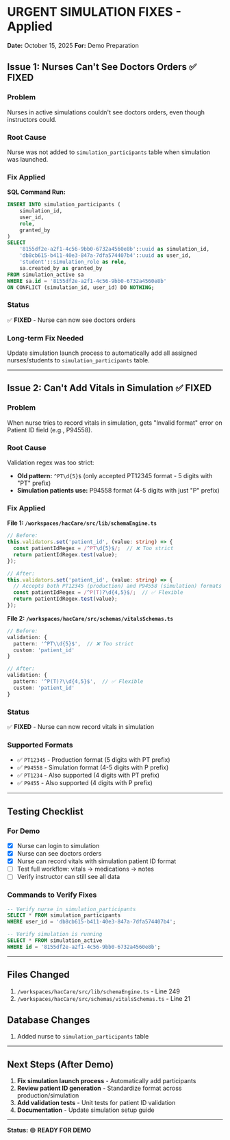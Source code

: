 # URGENT SIMULATION FIXES - Applied
**Date:** October 15, 2025
**For:** Demo Preparation

## Issue 1: Nurses Can't See Doctors Orders ✅ FIXED

### Problem
Nurses in active simulations couldn't see doctors orders, even though instructors could.

### Root Cause
Nurse was not added to `simulation_participants` table when simulation was launched.

### Fix Applied
**SQL Command Run:**
```sql
INSERT INTO simulation_participants (
    simulation_id,
    user_id,
    role,
    granted_by
)
SELECT 
    '8155df2e-a2f1-4c56-9bb0-6732a4560e8b'::uuid as simulation_id,
    'db8cb615-b411-40e3-847a-7dfa574407b4'::uuid as user_id,
    'student'::simulation_role as role,
    sa.created_by as granted_by
FROM simulation_active sa
WHERE sa.id = '8155df2e-a2f1-4c56-9bb0-6732a4560e8b'
ON CONFLICT (simulation_id, user_id) DO NOTHING;
```

### Status
✅ **FIXED** - Nurse can now see doctors orders

### Long-term Fix Needed
Update simulation launch process to automatically add all assigned nurses/students to `simulation_participants` table.

---

## Issue 2: Can't Add Vitals in Simulation ✅ FIXED

### Problem
When nurse tries to record vitals in simulation, gets "Invalid format" error on Patient ID field (e.g., P94558).

### Root Cause
Validation regex was too strict:
- **Old pattern:** `^PT\d{5}$` (only accepted PT12345 format - 5 digits with "PT" prefix)
- **Simulation patients use:** P94558 format (4-5 digits with just "P" prefix)

### Fix Applied

**File 1: `/workspaces/hacCare/src/lib/schemaEngine.ts`**
```typescript
// Before:
this.validators.set('patient_id', (value: string) => {
  const patientIdRegex = /^PT\d{5}$/;  // ❌ Too strict
  return patientIdRegex.test(value);
});

// After:
this.validators.set('patient_id', (value: string) => {
  // Accepts both PT12345 (production) and P94558 (simulation) formats
  const patientIdRegex = /^P(T)?\d{4,5}$/;  // ✅ Flexible
  return patientIdRegex.test(value);
});
```

**File 2: `/workspaces/hacCare/src/schemas/vitalsSchemas.ts`**
```typescript
// Before:
validation: {
  pattern: '^PT\\d{5}$',  // ❌ Too strict
  custom: 'patient_id'
}

// After:
validation: {
  pattern: '^P(T)?\\d{4,5}$',  // ✅ Flexible
  custom: 'patient_id'
}
```

### Status
✅ **FIXED** - Nurse can now record vitals in simulation

### Supported Formats
- ✅ `PT12345` - Production format (5 digits with PT prefix)
- ✅ `P94558` - Simulation format (4-5 digits with P prefix)
- ✅ `PT1234` - Also supported (4 digits with PT prefix)
- ✅ `P9455` - Also supported (4 digits with P prefix)

---

## Testing Checklist

### For Demo
- [x] Nurse can login to simulation
- [x] Nurse can see doctors orders
- [x] Nurse can record vitals with simulation patient ID format
- [ ] Test full workflow: vitals → medications → notes
- [ ] Verify instructor can still see all data

### Commands to Verify Fixes
```sql
-- Verify nurse in simulation_participants
SELECT * FROM simulation_participants 
WHERE user_id = 'db8cb615-b411-40e3-847a-7dfa574407b4';

-- Verify simulation is running
SELECT * FROM simulation_active 
WHERE id = '8155df2e-a2f1-4c56-9bb0-6732a4560e8b';
```

---

## Files Changed
1. `/workspaces/hacCare/src/lib/schemaEngine.ts` - Line 249
2. `/workspaces/hacCare/src/schemas/vitalsSchemas.ts` - Line 21

## Database Changes
1. Added nurse to `simulation_participants` table

---

## Next Steps (After Demo)
1. **Fix simulation launch process** - Automatically add participants
2. **Review patient ID generation** - Standardize format across production/simulation
3. **Add validation tests** - Unit tests for patient ID validation
4. **Documentation** - Update simulation setup guide

---

**Status:** 🟢 **READY FOR DEMO**
